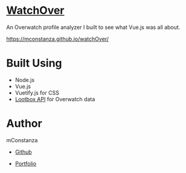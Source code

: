 [WatchOver](https://mconstanza.github.io/watchOver/)
====================================================

An Overwatch profile analyzer I built to see what Vue.js was all about.

https://mconstanza.github.io/watchOver/

Built Using
===========

-	Node.js
-	Vue.js
-	Vuetify.js for CSS
-	[Lootbox API](https://lootbox.eu/) for Overwatch data

Author
======

mConstanza

-	[Github](https://github.com/mconstanza)

-	[Portfolio](https://mconstanza.github.io/portfolio/)
